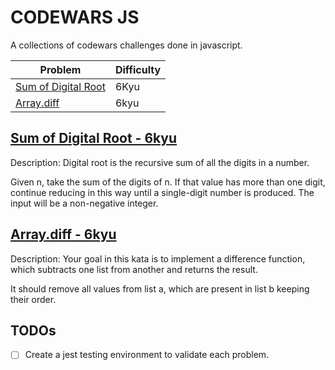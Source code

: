 # CODEWARS JS

A collections of codewars challenges done in javascript.

| Problem                                 | Difficulty |
| --------------------------------------- | ---------- |
| [Sum of Digital Root](./digitalRoot.js) | 6Kyu       |
| [Array.diff](./arrayDif.js)             | 6kyu       |

## [Sum of Digital Root - 6kyu](https://www.codewars.com/kata/541c8630095125aba6000c00/javascript)

Description:
Digital root is the recursive sum of all the digits in a number.

Given n, take the sum of the digits of n. If that value has more than one digit, continue reducing in this way until a single-digit number is produced. The input will be a non-negative integer.

## [Array.diff - 6kyu](https://www.codewars.com/kata/523f5d21c841566fde000009/javascript)

Description:
Your goal in this kata is to implement a difference function, which subtracts one list from another and returns the result.

It should remove all values from list a, which are present in list b keeping their order.

## TODOs

- [ ] Create a jest testing environment to validate each problem.
